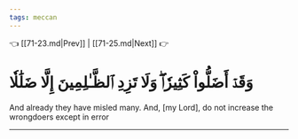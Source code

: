 ```yaml
---
tags: meccan
---
```


👈 [[71-23.md|Prev]] | [[71-25.md|Next]] 👉

# وَقَدۡ أَضَلُّواْ كَثِيرٗاۖ وَلَا تَزِدِ ٱلظَّـٰلِمِينَ إِلَّا ضَلَٰلٗا

And already they have misled many. And, [my Lord], do not increase the wrongdoers except in error

---

